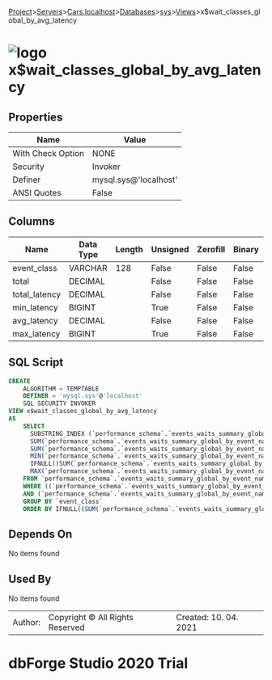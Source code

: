 [Project](../../../../../startpage.md)>[Servers](../../../../Servers.md)>[Cars.localhost](../../../Cars.localhost.md)>[Databases](../../Databases.md)>[sys](../sys.md)>[Views](Views.md)>x$wait_classes_global_by_avg_latency


# ![logo](../../../../../Images/view64.svg) x$wait_classes_global_by_avg_latency


## <a name="#Properties"></a>Properties
|Name|Value|
|---|---|
|With Check Option|NONE|
|Security|Invoker|
|Definer|mysql.sys@'localhost'|
|ANSI Quotes|False|


## <a name="#Columns"></a>Columns
|Name|Data Type|Length|Unsigned|Zerofill|Binary|Not Null|
|---|---|---|---|---|---|---|
|event_class|VARCHAR|128|False|False|False|False|
|total|DECIMAL||False|False|False|False|
|total_latency|DECIMAL||False|False|False|False|
|min_latency|BIGINT||True|False|False|False|
|avg_latency|DECIMAL||False|False|False|True|
|max_latency|BIGINT||True|False|False|False|

## <a name="#SqlScript"></a>SQL Script
```SQL
CREATE 
	ALGORITHM = TEMPTABLE
	DEFINER = 'mysql.sys'@'localhost'
	SQL SECURITY INVOKER
VIEW x$wait_classes_global_by_avg_latency
AS
	SELECT
	  SUBSTRING_INDEX (`performance_schema`.`events_waits_summary_global_by_event_name`.`EVENT_NAME`, '/', 3) AS `event_class`,
	  SUM(`performance_schema`.`events_waits_summary_global_by_event_name`.`COUNT_STAR`) AS `total`,
	  SUM(`performance_schema`.`events_waits_summary_global_by_event_name`.`SUM_TIMER_WAIT`) AS `total_latency`,
	  MIN(`performance_schema`.`events_waits_summary_global_by_event_name`.`MIN_TIMER_WAIT`) AS `min_latency`,
	  IFNULL((SUM(`performance_schema`.`events_waits_summary_global_by_event_name`.`SUM_TIMER_WAIT`) / NULLIF(SUM(`performance_schema`.`events_waits_summary_global_by_event_name`.`COUNT_STAR`), 0)), 0) AS `avg_latency`,
	  MAX(`performance_schema`.`events_waits_summary_global_by_event_name`.`MAX_TIMER_WAIT`) AS `max_latency`
	FROM `performance_schema`.`events_waits_summary_global_by_event_name`
	WHERE ((`performance_schema`.`events_waits_summary_global_by_event_name`.`SUM_TIMER_WAIT` > 0)
	AND (`performance_schema`.`events_waits_summary_global_by_event_name`.`EVENT_NAME` <> 'idle'))
	GROUP BY `event_class`
	ORDER BY IFNULL((SUM(`performance_schema`.`events_waits_summary_global_by_event_name`.`SUM_TIMER_WAIT`) / NULLIF(SUM(`performance_schema`.`events_waits_summary_global_by_event_name`.`COUNT_STAR`), 0)), 0) DESC;
```

## <a name="#DependsOn"></a>Depends On
No items found

## <a name="#UsedBy"></a>Used By
No items found

||||
|---|---|---|
|Author: |Copyright © All Rights Reserved|Created: 10. 04. 2021|
# dbForge Studio 2020 Trial